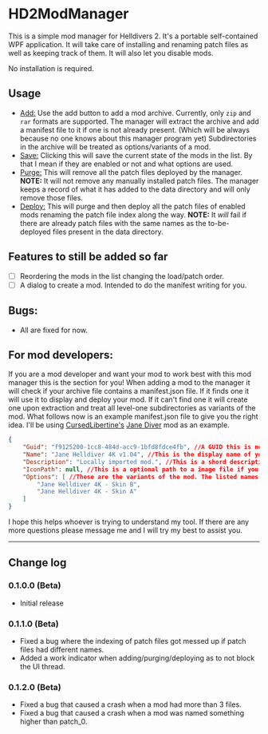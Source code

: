 ﻿# HD2ModManager
This is a simple mod manager for Helldivers 2.
It's a portable self-contained WPF application. It will take care of installing and renaming patch files as well as keeping track of them. It will also let you disable mods.

No installation is required.

## Usage
- <u>Add:</u> Use the add button to add a mod archive. Currently, only `zip` and `rar` formats are supported. The manager will extract the archive and add a manifest file to it if one is not already present. (Which will be always because no one knows about this manager program yet) Subdirectories in the archive will be treated as options/variants of a mod.
- <u>Save:</u> Clicking this will save the current state of the mods in the list. By that I mean if they are enabled or not and what options are used.
- <u>Purge:</u> This will remove all the patch files deployed by the manager. **NOTE:** It will not remove any manually installed patch files. The manager keeps a record of what it has added to the data directory and will only remove those files.
- <u>Deploy:</u> This will purge and then deploy all the patch files of enabled mods renaming the patch file index along the way. **NOTE:** It *will* fail if there are already patch files with the same names as the to-be-deployed files present in the data directory.

## Features to still be added so far
- [ ] Reordering the mods in the list changing the load/patch order.
- [ ] A dialog to create a mod. Intended to do the manifest writing for you.

## Bugs:
- All are fixed for now.

## For mod developers:
If you are a mod developer and want your mod to work best with this mod manager this is the section for you!
When adding a mod to the manager it will check if your archive file contains a manifest.json file. If it finds one it will use it to display and deploy your mod. If it can't find one it will create one upon extraction and treat all level-one subdirectories as variants of the mod.
What follows now is an example manifest.json file to give you the right idea. I'll be using [CursedLibertine's](https://next.nexusmods.com/profile/CursedLibertine/about-me) [Jane Diver](https://www.nexusmods.com/helldivers2/mods/69) mod as an example.
```json
﻿{
    "Guid": "f9125200-1cc8-484d-acc9-1bfd8fdce4fb", //A GUID this is nothing visible but must be uniqe. The manager uses it to identify your mod.
    "Name": "Jane Helldiver 4K v1.04", //This is the display name of your mod.
    "Description": "Locally imported mod.", //This is a shord description of your mod.
    "IconPath": null, //This is a optional path to a image file if you want your mod to have a icon in the manager.
    "Options": [ //These are the variants of the mod. The listed names must be the exact same as the sub directories in your archive.
        "Jane Helldiver 4K - Skin B",
        "Jane Helldiver 4K - Skin A"
    ]
}
```
I hope this helps whoever is trying to understand my tool.
If there are any more questions please message me and I will try my best to assist you.

---
## Change log

### 0.1.0.0 (Beta)
- Initial release

### 0.1.1.0 (Beta)
- Fixed a bug where the indexing of patch files got messed up if patch files had different names.
- Added a work indicator when adding/purging/deploying as to not block the UI thread.

### 0.1.2.0 (Beta)
- Fixed a bug that caused a crash when a mod had more than 3 files.
- Fixed a bug that caused a crash when a mod was named something higher than patch_0.
